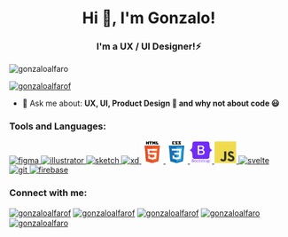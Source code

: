 <h1 align="center">Hi 👋, I'm Gonzalo!</h1>
<h3 align="center">I'm a UX / UI Designer!⚡️ </h3>

<p align="left"> <img src="https://komarev.com/ghpvc/?username=gonzaloalfaro&label=Profile%20views&color=0e75b6&style=flat" alt="gonzaloalfaro" /> </p>

<p align="left"> <a href="https://twitter.com/gonzaloalfarof" target="blank"><img src="https://img.shields.io/twitter/follow/gonzaloalfarof?logo=twitter&style=for-the-badge" alt="gonzaloalfarof" /></a> </p>

- 💬 Ask me about: **UX, UI, Product Design 🚀 and why not about code 😃**


<h3 align="left">Tools and Languages:</h3>
<p align="left"> <a href="https://www.figma.com/" target="_blank"> <img src="https://www.vectorlogo.zone/logos/figma/figma-icon.svg" alt="figma" width="40" height="40"/> </a><a href="https://www.adobe.com/in/products/illustrator.html" target="_blank"> <img src="https://www.vectorlogo.zone/logos/adobe_illustrator/adobe_illustrator-icon.svg" alt="illustrator" width="40" height="40"/> </a> <a href="https://www.sketch.com/" target="_blank"> <img src="https://www.vectorlogo.zone/logos/sketchapp/sketchapp-icon.svg" alt="sketch" width="40" height="40"/> </a> <a href="https://www.adobe.com/products/xd.html" target="_blank"> <img src="https://cdn.worldvectorlogo.com/logos/adobe-xd.svg" alt="xd" width="40" height="40"/> </a> <a href="https://www.w3.org/html/" target="_blank"> <img src="https://raw.githubusercontent.com/devicons/devicon/master/icons/html5/html5-original-wordmark.svg" alt="html5" width="40" height="40"/> </a> <a href="https://www.w3schools.com/css/" target="_blank"> <img src="https://raw.githubusercontent.com/devicons/devicon/master/icons/css3/css3-original-wordmark.svg" alt="css3" width="40" height="40"/> </a> <a href="https://getbootstrap.com" target="_blank"> <img src="https://raw.githubusercontent.com/devicons/devicon/master/icons/bootstrap/bootstrap-plain-wordmark.svg" alt="bootstrap" width="40" height="40"/> </a> <a href="https://developer.mozilla.org/en-US/docs/Web/JavaScript" target="_blank"> <img src="https://raw.githubusercontent.com/devicons/devicon/master/icons/javascript/javascript-original.svg" alt="javascript" width="40" height="40"/> </a> <a href="https://svelte.dev" target="_blank"> <img src="https://upload.wikimedia.org/wikipedia/commons/1/1b/Svelte_Logo.svg" alt="svelte" width="40" height="40"/> </a> <a href="https://git-scm.com/" target="_blank"> <img src="https://www.vectorlogo.zone/logos/git-scm/git-scm-icon.svg" alt="git" width="40" height="40"/> </a> <a href="https://firebase.google.com/" target="_blank"> <img src="https://www.vectorlogo.zone/logos/firebase/firebase-icon.svg" alt="firebase" width="40" height="40"/> </a> </p>


<h3 align="left">Connect with me:</h3>
<p align="left">
<a href="https://twitter.com/gonzaloalfarof" target="_blank"><img align="center" src="https://cdn.jsdelivr.net/npm/simple-icons@3.0.1/icons/twitter.svg" alt="gonzaloalfarof" height="30" width="40" /></a>
<a href="https://linkedin.com/in/gonzaloalfarof" target="_blank"><img align="center" src="https://cdn.jsdelivr.net/npm/simple-icons@3.0.1/icons/linkedin.svg" alt="gonzaloalfarof" height="30" width="40" /></a>
<a href="https://instagram.com/gonzaloalfarof" target="_blank"><img align="center" src="https://cdn.jsdelivr.net/npm/simple-icons@3.0.1/icons/instagram.svg" alt="gonzaloalfarof" height="30" width="40" /></a>
<a href="https://dribbble.com/gonzaloalfaro" target="_blank"><img align="center" src="https://cdn.jsdelivr.net/npm/simple-icons@3.0.1/icons/dribbble.svg" alt="gonzaloalfaro" height="30" width="40" /></a>
<a href="https://www.behance.net/gonzaloalfaro" target="_blank"><img align="center" src="https://cdn.jsdelivr.net/npm/simple-icons@3.0.1/icons/behance.svg" alt="gonzaloalfaro" height="30" width="40" /></a>
</p>
